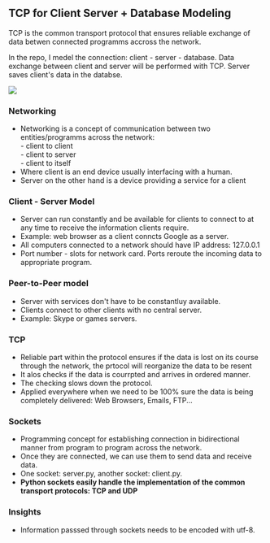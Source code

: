 <h2>TCP for Client Server + Database Modeling</h2>
<p>TCP is the common transport protocol that ensures reliable exchange of data betwen connected programms accross the network.</p>
<p>In the repo, I medel the connection: client - server - database. Data exchange between client and server will be performed with TCP. Server saves client's data in the databse.</p>
<img src="client-server-db.JPG">
<h3>Networking</h3>
<ul>
  <li>Networking is a concept of communication between two entities/programms across the network:</li>
      - client to client <br>
      - client to server <br>
      - client to itself
  <li>Where client is an end device usually interfacing with a human.</li>
  <li>Server on the other hand is a device providing a service for a client</li>
</ul>

<h3>Client - Server Model</h3>
<ul>
  <li>Server can run constantly and be available for clients to connect to at any time to receive the information clients require.</li>
  <li>Example: web browser as a client conncts Google as a server.</li>
  <li>All computers connected to a network should have IP address: 127.0.0.1</li>
  <li>Port number - slots for network card. Ports reroute the incoming data to appropriate program.</li>
</ul>

<h3>Peer-to-Peer model</h3>
<ul>
  <li>Server with services don't have to be constantluy available.</li>
  <li>Clients connect to other clients with no central server.</li>
  <li>Example: Skype or games servers.</li>
</ul>

<h3>TCP</h3>
<ul>
  <li>Reliable part within the protocol ensures if the data is lost on its course through the network, the prtocol will reorganize the data to be resent</li>
  <li>It alos checks if the data is courrpted and arrives in ordered manner.</li>
  <li>The checking slows down the protocol.</li>
  <li>Applied everywhere when we need to be 100% sure the data is being completely delivered: Web Browsers, Emails, FTP...</li>
</ul>

<h3>Sockets</h3>
<ul>
  <li>Programming concept for establishing connection in bidirectional manner from program to program across the network.</li>
  <li>Once they are connected, we can use them to send data and receive data.</li>
  <li>One socket: server.py, another socket: client.py.</li>
  <li><b>Python sockets easily handle the implementation of the common transport protocols: TCP and UDP</b></li>
</ul>

<h3>Insights</h3>
<ul>
  <li>Information passsed through sockets needs to be encoded with utf-8.</li>
</ul>

